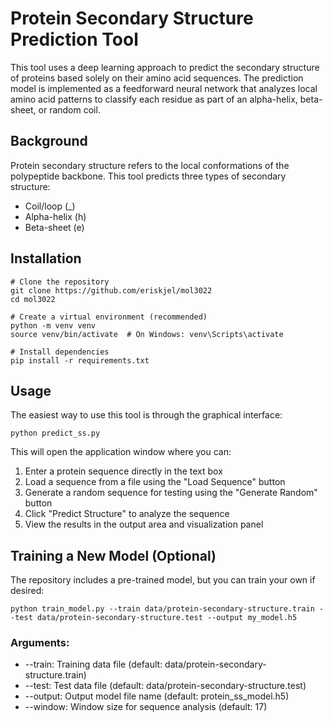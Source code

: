 # Protein Secondary Structure Prediction Tool


This tool uses a deep learning approach to predict the secondary structure of proteins based solely on their amino acid sequences. The prediction model is implemented as a feedforward neural network that analyzes local amino acid patterns to classify each residue as part of an alpha-helix, beta-sheet, or random coil.
## Background

Protein secondary structure refers to the local conformations of the polypeptide backbone. This tool predicts three types of secondary structure:
- Coil/loop (_)
- Alpha-helix (h)
- Beta-sheet (e)

## Installation

```
# Clone the repository
git clone https://github.com/eriskjel/mol3022
cd mol3022

# Create a virtual environment (recommended)
python -m venv venv
source venv/bin/activate  # On Windows: venv\Scripts\activate

# Install dependencies
pip install -r requirements.txt
```


## Usage

The easiest way to use this tool is through the graphical interface:
```
python predict_ss.py
```

This will open the application window where you can:

1. Enter a protein sequence directly in the text box
2. Load a sequence from a file using the "Load Sequence" button
3. Generate a random sequence for testing using the "Generate Random" button
4. Click "Predict Structure" to analyze the sequence
5. View the results in the output area and visualization panel

## Training a New Model (Optional)
The repository includes a pre-trained model, but you can train your own if desired:
````
python train_model.py --train data/protein-secondary-structure.train --test data/protein-secondary-structure.test --output my_model.h5
````

### Arguments:

- --train: Training data file (default: data/protein-secondary-structure.train)
- --test: Test data file (default: data/protein-secondary-structure.test)
- --output: Output model file name (default: protein_ss_model.h5)
- --window: Window size for sequence analysis (default: 17)